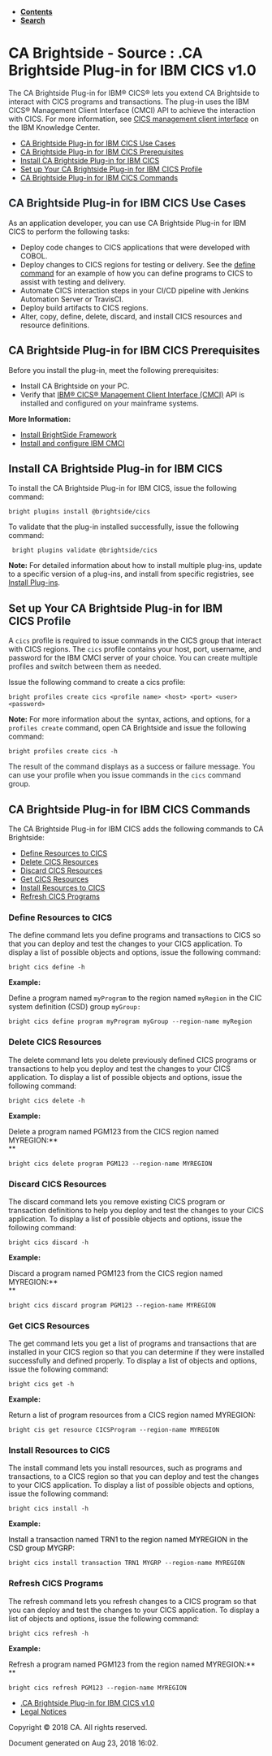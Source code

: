 <div id="page">

<div id="main" class="aui-page-panel">

<div class="aui-page-panel-nav">

<div class="aui-navgroup-inner">

<div id="tabs-nav" class="aui-tabs horizontal-tabs">

  - [**Contents**](#tabs-navigation)
  - [**Search**](#tabs-search)

<div id="tabs-navigation" class="tabs-pane active-pane" data-current-page-id="488381753">

</div>

<div id="tabs-search" class="tabs-pane">

</div>

</div>

</div>

</div>

<div class="section aui-page-panel-content">

<div id="main-header">

<div id="breadcrumb-section">

</div>

# <span id="title-text"> CA Brightside - Source : .CA Brightside Plug-in for IBM CICS v1.0 </span>

</div>

<div id="content" class="view">

<div class="page-metadata">

</div>

<div id="main-content" class="wiki-content group">

<span style="color: rgb(36,41,46);">The CA Brightside Plug-in for
IBM<span style="color: rgb(36,41,46);">®</span>
CICS<span style="color: rgb(36,41,46);">®</span> lets you extend CA
Brightside to interact with CICS programs and transactions. The plug-in
uses the IBM CICS® Management Client Interface (CMCI) API to achieve the
interaction with CICS.</span> For more information, see [CICS management
client
interface](https://www.ibm.com/support/knowledgecenter/en/SSGMCP_5.3.0/com.ibm.cics.ts.clientapi.doc/topics/clientapi_overview.html)
on the IBM Knowledge Center.

<span style="color: rgb(36,41,46);"></span>

<div class="toc-macro rbtoc1535054542924">

  - [CA Brightside Plug-in for IBM CICS Use
    Cases](#id-.CABrightsidePlug-inforIBMCICSv1.0-CABrightsidePlug-inforIBMCICSUseCases)
  - [CA Brightside Plug-in for IBM CICS
    Prerequisites](#id-.CABrightsidePlug-inforIBMCICSv1.0-CABrightsidePlug-inforIBMCICSPrerequisites)
  - [Install CA Brightside Plug-in for IBM
    CICS](#id-.CABrightsidePlug-inforIBMCICSv1.0-InstallCABrightsidePlug-inforIBMCICS)
  - [Set up Your CA Brightside Plug-in for IBM
    CICS Profile](#id-.CABrightsidePlug-inforIBMCICSv1.0-SetupYourCABrightsidePlug-inforIBMCICSProfile)
  - [CA Brightside Plug-in for IBM CICS
    Commands](#id-.CABrightsidePlug-inforIBMCICSv1.0-CABrightsidePlug-inforIBMCICSCommands)

</div>

## <span style="color: rgb(36,41,46);">CA Brightside Plug-in for IBM CICS Use Cases</span>

As an application developer, you can use CA Brightside Plug-in for IBM
CICS to perform the following tasks:

  - Deploy code changes to CICS applications that were developed with
    COBOL. 
  - Deploy changes to CICS regions for testing or delivery. See the
    [define command](#id-.CABrightsidePlug-inforIBMCICSv1.0-define) for
    an example of how you can define programs to CICS to assist with
    testing and delivery. 
  - Automate CICS interaction steps in your CI/CD pipeline with Jenkins
    Automation Server or TravisCI.
  - Deploy build artifacts to CICS regions.
  - Alter, copy, define, delete, discard, and install CICS resources and
    resource definitions. 

## CA Brightside Plug-in for IBM CICS Prerequisites

Before you install the
plug-in<span style="color: rgb(36,41,46);">,</span> meet the following
prerequisites:

  - Install CA Brightside on your PC.
  - Verify that [IBM® CICS® Management Client Interface
    (CMCI)](https://www.ibm.com/support/knowledgecenter/en/SSGMCP_5.3.0/com.ibm.cics.ts.clientapi.doc/topics/clientapi_overview.html) API
    <span style="color: rgb(36,41,46);">is installed and configured on
    your mainframe
systems.</span><span style="color: rgb(36,41,46);">  
    </span>

<div class="confluence-information-macro confluence-information-macro-information">

<span class="aui-icon aui-icon-small aui-iconfont-info confluence-information-macro-icon"></span>

<div class="confluence-information-macro-body">

**More Information:**

  - [Install BrightSide
    Framework](https://docops.ca.com/display/CMFAAS/Install+BrightSide+Framework)
  - [Install and configure IBM
    CMCI](https://www.ibm.com/support/knowledgecenter/en/SSGMCP_5.3.0/com.ibm.cics.ts.clientapi.doc/topics/clientapi_overview.html)

</div>

</div>

## Install CA Brightside Plug-in for IBM CICS

To install the CA Brightside Plug-in for IBM CICS, issue the following
command:

<div class="code panel caCodePanel">

<div class="codeContent panelContent">

``` ca-code-default
bright plugins install @brightside/cics
```

</div>

</div>

To validate that the plug-in installed successfully,
issu<span class="inline-comment-marker" data-ref="905f8331-cec1-4de7-a2f6-29963487835b">e
the following
command</span>:

<div class="code panel caCodePanel">

<div class="codeContent panelContent">

``` ca-code-default
 bright plugins validate @brightside/cics
```

</div>

</div>

<div class="confluence-information-macro confluence-information-macro-note">

<span class="aui-icon aui-icon-small aui-iconfont-warning confluence-information-macro-icon"></span>

<div class="confluence-information-macro-body">

**Note:** For detailed information about how to install multiple
plug-ins, update to a specific version of a plug-ins, and install from
specific registries, see [Install
Plug-ins](https://docops.ca.com/display/CMFAAS/Install+Plug-ins).

</div>

</div>

## Set up Your CA Brightside Plug-in for IBM CICS<span style="color: rgb(36,41,46);"> Profile</span>

A `cics` profile is required to issue commands in the CICS group that
interact with CICS regions. The `cics` profile contains your host, port,
username, and password for the IBM CMCI server of your
choice. <span style="color: rgb(36,41,46);">You can create multiple
profiles and switch between them as needed.</span>

Issue the following command to create a cics
profile: 

<div class="code panel caCodePanel">

<div class="codeContent panelContent">

``` ca-code-default
bright profiles create cics <profile name> <host> <port> <user> <password>
```

</div>

</div>

<div class="confluence-information-macro confluence-information-macro-note">

<span class="aui-icon aui-icon-small aui-iconfont-warning confluence-information-macro-icon"></span>

<div class="confluence-information-macro-body">

**Note:** For more information about the` `syntax, actions, and options,
for a `profiles create` command, open CA Brightside and issue the
following command:

`bright profiles create cics -h`

</div>

</div>

<span style="color: rgb(36,41,46);">The result of the command displays
as a success or failure message. You can use your profile when you issue
commands in the `cics` command group. </span>

## CA Brightside Plug-in for IBM CICS Commands

The CA Brightside Plug-in for IBM CICS adds the following commands to CA
<span class="inline-comment-marker" data-ref="7020d758-32c8-4979-9abb-3594e92acf1e">Brightside</span>:

<div class="toc-macro rbtoc1535054542956">

  - [Define Resources to
    CICS](#id-.CABrightsidePlug-inforIBMCICSv1.0-defineDefineResourcestoCICS)
  - [Delete CICS
    Resources](#id-.CABrightsidePlug-inforIBMCICSv1.0-DeleteCICSResources)
  - [Discard CICS
    Resources](#id-.CABrightsidePlug-inforIBMCICSv1.0-DiscardCICSResources)
  - [Get CICS
    Resources](#id-.CABrightsidePlug-inforIBMCICSv1.0-GetCICSResources)
  - [Install Resources to
    CICS](#id-.CABrightsidePlug-inforIBMCICSv1.0-InstallResourcestoCICS)
  - [Refresh CICS
    Programs](#id-.CABrightsidePlug-inforIBMCICSv1.0-RefreshCICSPrograms)

</div>

### <span id="id-.CABrightsidePlug-inforIBMCICSv1.0-define" class="confluence-anchor-link"></span>Define Resources to CICS

The define command lets you define programs and transactions to CICS so
that you can deploy and test the changes to your CICS application. To
display a list of possible objects and options, issue the following
command:

<div class="code panel caCodePanel">

<div class="codeContent panelContent">

``` ca-code-default
bright cics define -h
```

</div>

</div>

**Example:**

Define a program named `myProgram` to the region named `myRegion` in the
CIC system definition (CSD) group `myGroup:`

<div class="code panel caCodePanel">

<div class="codeContent panelContent">

``` ca-code-default
bright cics define program myProgram myGroup --region-name myRegion
```

</div>

</div>

### Delete CICS Resources

The delete command lets you delete previously defined CICS programs or
transactions to help you deploy and test the changes to your CICS
application. To display a list of possible objects and options, issue
the following command:

<div class="code panel caCodePanel">

<div class="codeContent panelContent">

``` ca-code-default
bright cics delete -h
```

</div>

</div>

**Example:**

Delete a program named PGM123 from the CICS region named MYREGION:**  
**

<div class="code panel caCodePanel">

<div class="codeContent panelContent">

``` ca-code-default
bright cics delete program PGM123 --region-name MYREGION
```

</div>

</div>

### Discard CICS Resources

The discard command lets you remove existing CICS program or transaction
definitions to help you deploy and test the changes to your CICS
application. To display a list of possible objects and options, issue
the following command:

<div class="code panel caCodePanel">

<div class="codeContent panelContent">

``` ca-code-default
bright cics discard -h
```

</div>

</div>

**Example:**

Discard a program named PGM123 from the CICS region named MYREGION:**  
**

<div class="code panel caCodePanel">

<div class="codeContent panelContent">

``` ca-code-default
bright cics discard program PGM123 --region-name MYREGION
```

</div>

</div>

### Get CICS Resources

The get command lets you get a list of programs and transactions that
are installed in your CICS region so that you can determine if they were
installed successfully and defined properly. To display a list of
objects and options, issue the following command:

<div class="code panel caCodePanel">

<div class="codeContent panelContent">

``` ca-code-default
bright cics get -h
```

</div>

</div>

**Example:**

Return a list of program resources from a CICS region named MYREGION:

<div class="code panel caCodePanel">

<div class="codeContent panelContent">

``` ca-code-default
bright cis get resource CICSProgram --region-name MYREGION
```

</div>

</div>

### Install Resources to CICS

The install command lets you install resources, such as programs and
transactions, to a CICS region so that you can deploy and test the
changes to your CICS application. To display a list of possible objects
and options, issue the following command:

<div class="code panel caCodePanel">

<div class="codeContent panelContent">

``` ca-code-default
bright cics install -h
```

</div>

</div>

**Example:**

<span style="color: rgb(0,0,0);">Install a transaction named TRN1 to the
region named MYREGION in the CSD group MYGRP:</span>

<div class="code panel caCodePanel">

<div class="codeContent panelContent">

``` ca-code-default
bright cics install transaction TRN1 MYGRP --region-name MYREGION
```

</div>

</div>

### Refresh CICS Programs

The refresh command lets you refresh changes to a CICS program so that
you can deploy and test the changes to your CICS application. To display
a list of objects and options, issue the following command:

<div class="code panel caCodePanel">

<div class="codeContent panelContent">

``` ca-code-default
bright cics refresh -h
```

</div>

</div>

**Example:**

Refresh a program named PGM123 from the region named MYREGION:**  
**

<div class="code panel caCodePanel">

<div class="codeContent panelContent">

``` ca-code-default
bright cics refresh PGM123 --region-name MYREGION
```

</div>

</div>

</div>

</div>

</div>

</div>

  - <span id="n-488381753">[.CA Brightside Plug-in for IBM CICS
    v1.0](index.html)</span>
  - <span id="n-38207496">[Legal
    Notices](Legal-Notices_38207496.html)</span>

<div id="footer">

<div class="section footer-body">

Copyright © 2018 CA. All rights reserved.

<div class="footer-logo">

</div>

Document generated on Aug 23, 2018 16:02.

</div>

</div>

</div>
